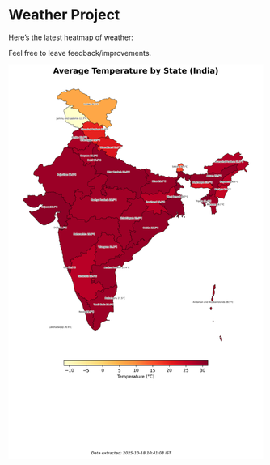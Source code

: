# Weather Project

Here’s the latest heatmap of weather:

Feel free to leave feedback/improvements.

![India Heatmap](docs/assets/india_heatmap.png?v=F3216E)
